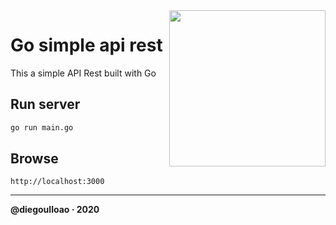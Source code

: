 <img align="right" width="250" src="https://www.jairogaleas.com/wp-content/uploads/2019/09/Lenguaje-GO-desde-cero-Jairo-Galeas.png" alt="">

# Go simple api rest
This a simple API Rest built with Go

## Run server
```zsh
go run main.go
```

## Browse
```
http://localhost:3000
```

---
**@diegoulloao · 2020**
